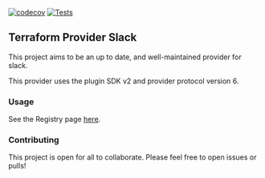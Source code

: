 [![codecov](https://codecov.io/gh/mw-root/terraform-provider-slack/graph/badge.svg?token=NRR7EF3Q1B)](https://codecov.io/gh/mw-root/terraform-provider-slack)
[![Tests](https://github.com/mw-root/terraform-provider-slack/actions/workflows/test.yml/badge.svg)](https://github.com/mw-root/terraform-provider-slack/actions/workflows/test.yml)

## Terraform Provider Slack
This project aims to be an up to date, and well-maintained provider for slack.

This provider uses the plugin SDK v2 and provider protocol version 6.

### Usage

See the Registry page [here](https://registry.terraform.io/providers/mw-root/slack/latest/docs).

### Contributing

This project is open for all to collaborate.
Please feel free to open issues or pulls!
